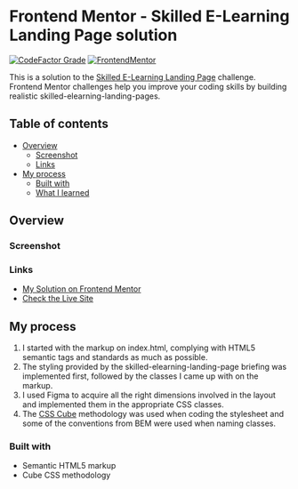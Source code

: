 # Frontend Mentor - Skilled E-Learning Landing Page solution

[![CodeFactor Grade](https://img.shields.io/codefactor/grade/github/EONRaider/skilled-elearning-landing-page?label=CodeFactor&logo=codefactor&style=flat-square)](https://www.codefactor.io/repository/github/eonraider/skilled-elearning-landing-page)
[![FrontendMentor](https://img.shields.io/badge/FrontendMentor-EONRaider-blue?style=flat-square)](https://www.frontendmentor.io/profile/EONRaider)

This is a solution to the [Skilled E-Learning Landing Page](https://www.frontendmentor.io/challenges/skilled-elearning-landing-page-S1ObDrZ8q) challenge. Frontend Mentor challenges help you improve your coding skills by
building realistic skilled-elearning-landing-pages.

## Table of contents

- [Overview](#overview)
    - [Screenshot](#screenshot)
    - [Links](#links)
- [My process](#my-process)
    - [Built with](#built-with)
    - [What I learned](#what-i-learned)

## Overview

### Screenshot

### Links

- [My Solution on Frontend Mentor]()
- [Check the Live Site](https://eonraider-skilled-landing-page.netlify.app/)

## My process

1. I started with the markup on index.html, complying with HTML5 semantic tags and standards as much as possible.
2. The styling provided by the skilled-elearning-landing-page briefing was implemented first, followed by the classes I came up with on the
   markup.
3. I used Figma to acquire all the right dimensions involved in the layout and implemented them in the appropriate CSS
   classes.
4. The [CSS Cube](https://cube.fyi/) methodology was used when coding the stylesheet and some of the conventions from
   BEM were used when naming classes.

### Built with

- Semantic HTML5 markup
- Cube CSS methodology
